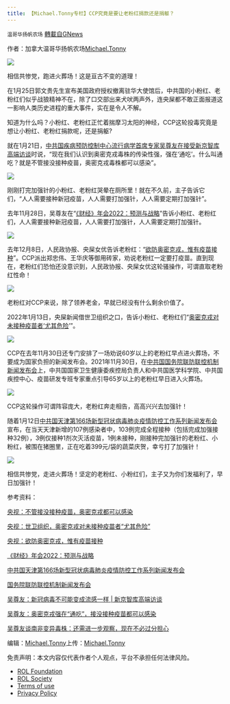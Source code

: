 ```yaml
---
title: 【Michael.Tonny专栏】CCP究竟是要让老粉红捐款还是捐躯？
---
```

`温哥华扬帆农场` [轉載自GNews](https://gnews.org/zh-hans/1918222/)

作者：加拿大温哥华扬帆农场[Michael.Tonny](https://gnews.org/zh-hans/author/michaeltonny/)

![](https://assets.gnews.org/wp-content/uploads/2021/12/michael-4.jpg)

相信共惨党，跑进火葬场！这是亘古不变的道理！

在1月25日郭文贵先生宣布美国政府授权撤离驻华大使馆后，中共国的小粉红、老粉红们似乎战狼精神不在，除了口交部出来犬吠两声外，连央屎都不敢正面报道这一影响人类历史进程的重大事件，实在是令人不解。

知道为什么吗？小粉红、老粉红正忙着揣摩习太阳的神经，CCP这轮投毒究竟是想让小粉红、老粉红捐款呢，还是捐躯?

就在1月21日，[中共国疾病预防控制中心流行病学首席专家吴尊友在接受新京智库高端访谈](https://m.bjnews.com.cn/detail/164275775614553.html)时说，“现在我们认识到奥密克戎毒株的传染性强，强在‘通吃’。什么叫通吃？就是不管接没接种疫苗，奥密克戎毒株都可以感染”。

![](https://assets.gnews.org/wp-content/uploads/2022/01/Snipaste_2022-01-27_18-33-08.png)

刚刚打完加强针的小粉红、老粉红哭晕在厕所里！就在不久前，主子告诉它们，“人人需要接种新冠疫苗，人人需要打加强针，人人需要定期打加强针”。

去年11月28日，吴尊友在“[《财经》年会2022：预测与战略](https://rl.cj.sina.com.cn/imeeting/hyt/detail/15018)”告诉小粉红、老粉红们，人人需要接种新冠疫苗，人人需要打加强针，人人需要定期打加强针。

![](https://assets.gnews.org/wp-content/uploads/2022/01/Snipaste_2022-01-27_18-12-46.png)

去年12月8日，人民政协报、央屎女优告诉老粉红：“[欲防奥密克戎，惟有疫苗接种](https://jiankang.cctv.com/2021/12/08/ARTI1I5x1jzW5A0GQr7Px1Qw211208.shtml)”。CCP派出郑忠伟、王华庆等御用砖家，劝说老粉红一定要打疫苗。直到现在，老粉红们恐怕还没意识到，人民政协报、央屎女优这轮骚操作，可谓直取老粉红性命！

![](https://assets.gnews.org/wp-content/uploads/2022/01/Snipaste_2022-01-27_18-26-19.png)

老粉红对CCP来说，除了领养老金，早就已经没有什么剩余价值了。

2022年1月13日，央屎新闻借世卫组织之口，告诉小粉红、老粉红们“[奥密克戎对未接种疫苗者‘尤其危险](https://news.cctv.com/2022/01/13/ARTIpVsds2Fg3a8zcm90cs7C220113.shtml)’”。

![](https://assets.gnews.org/wp-content/uploads/2022/01/Snipaste_2022-01-27_19-07-53.png)

CCP在去年11月30日还专门安排了一场劝说60岁以上的老粉红早点进火葬场，不要成为国家负担的新闻发布会。2021年11月30日，在[中共国国务院联防联控机制新闻发布会](http://www.gov.cn/xinwen/gwylflkjz174/index.htm)上，中共国国家卫生健康委疾控局负责人和中共国医学科学院、中共国疾控中心、疫苗研发专班专家重点引导65岁以上的老粉红早日进入火葬场。

![](https://assets.gnews.org/wp-content/uploads/2022/01/Snipaste_2022-01-27_18-48-57.png)

CCP这轮操作可谓阵容庞大，老粉红奔走相告，高高兴兴去加强针！

随着1月12日[中共国天津第166场新型冠状病毒肺炎疫情防控工作系列新闻发布会](http://www.scio.gov.cn/xwfbh/gssxwfbh/xwfbh/tianjin/Document/1718965/1718965.htm)宣布，在当天天津新增的107例感染者中，103例完成全程接种（包括完成加强接种32例），3例仅接种1剂次灭活疫苗，1例未接种，刚接种完加强针的老粉红、小粉红，被围在猪圈里，正在吃着399元/袋的蔬菜庆贺，幸亏打了加强针！

![](https://assets.gnews.org/wp-content/uploads/2022/01/Snipaste_2022-01-27_18-55-15.png)

相信共惨党，走进火葬场！坚定的老粉红、小粉红们，主子又为你们发福利了，早日加强针！

参考资料：

[央视：不管接没接种疫苗，奥密克戎都可以感染](http://www.xilu.com/20220127/1000010001197672.html)

[央视：世卫组织，奥密克戎对未接种疫苗者“尤其危险”](https://news.cctv.com/2022/01/13/ARTIpVsds2Fg3a8zcm90cs7C220113.shtml)

[央视：欲防奥密克戎，惟有疫苗接种](https://jiankang.cctv.com/2021/12/08/ARTI1I5x1jzW5A0GQr7Px1Qw211208.shtml)

[《财经》年会2022：预测与战略](https://rl.cj.sina.com.cn/imeeting/hyt/detail/15018)

[中共国天津第166场新型冠状病毒肺炎疫情防控工作系列新闻发布会](http://www.scio.gov.cn/xwfbh/gssxwfbh/xwfbh/tianjin/Document/1718965/1718965.htm)

[国务院联防联控机制新闻发布会](http://www.gov.cn/xinwen/gwylflkjz174/index.htm)

[吴尊友：新冠病毒不可能变成流感一样 | 新京智库高端访谈](https://m.bjnews.com.cn/detail/164275775614553.html)

[吴尊友：奥密克戎强在“通吃”，接没接种疫苗都可以感染](https://finance.sina.com.cn/china/gncj/2022-01-24/doc-ikyakumy2267240.shtml?cre=tianyi&amp;mod=pcpager_inter&amp;loc=19&amp;r=0&amp;rfunc=44&amp;tj=cxvertical_pc_pager_spt&amp;tr=174)

[吴尊友谈南非变异毒株：还需进一步观察，现在不必过分担心](https://finance.sina.com.cn/hy/hyjz/2021-11-28/doc-ikyakumx0727167.shtml)

编辑：[Michael.Tonny](https://gnews.org/zh-hans/author/michaeltonny/)上传：[Michael.Tonny](https://gnews.org/zh-hans/author/michaeltonny/)

 

免责声明：本文内容仅代表作者个人观点，平台不承担任何法律风险。

- [ROL Foundation](https://rolfoundation.org/)
- [ROL Society](https://rolsociety.org/)
- [Terms of use](https://gnews.org/terms-of-use-3/)
- [Privacy Policy](https://gnews.org/privacy-policy/)
